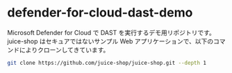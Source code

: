# defender-for-cloud-dast-demo
Microsoft Defender for Cloud で DAST を実行するデモ用リポジトリです。
juice-shop はセキュアではないサンプル Web アプリケーションで、以下のコマンドによりクローンしてきています。

```bash
git clone https://github.com/juice-shop/juice-shop.git --depth 1
```
